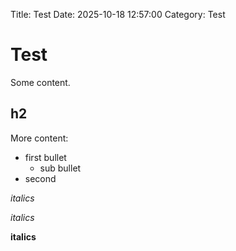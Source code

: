 Title: Test
Date: 2025-10-18 12:57:00
Category: Test

# Test

Some content.

## h2 

More content:
- first bullet
  - sub bullet
- second

*italics*

_italics_

__italics__